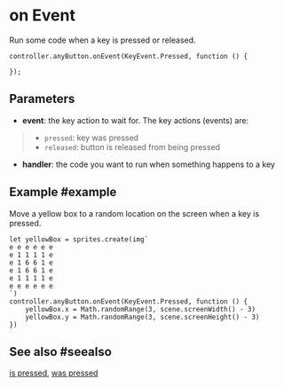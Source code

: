 # on Event

Run some code when a key is pressed or released.

```sig
controller.anyButton.onEvent(KeyEvent.Pressed, function () {

});
```

## Parameters

* **event**: the key action to wait for. The key actions (events) are:
> * ``pressed``: key was pressed
> * ``released``: button is released from being pressed
* **handler**: the code you want to run when something happens to a key

## Example #example

Move a yellow box to a random location on the screen when a key is pressed.

```blocks
let yellowBox = sprites.create(img`
e e e e e e
e 1 1 1 1 e
e 1 6 6 1 e
e 1 6 6 1 e
e 1 1 1 1 e
e e e e e e
`)
controller.anyButton.onEvent(KeyEvent.Pressed, function () {
    yellowBox.x = Math.randomRange(3, scene.screenWidth() - 3)
    yellowBox.y = Math.randomRange(3, scene.screenHeight() - 3)
})
```

## See also #seealso

[is pressed](/reference/keys/key/is-pressed),
[was pressed](/reference/keys/key/was-pressed)
